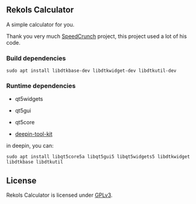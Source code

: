 ## Rekols Calculator

A simple calculator for you.

Thank you very much [SpeedCrunch](https://bitbucket.org/heldercorreia/speedcrunch) project, this project used a lot of his code.

### Build dependencies

`sudo apt install libdtkbase-dev libdtkwidget-dev libdtkutil-dev`

### Runtime dependencies

* qt5widgets

* qt5gui

* qt5core

* [deepin-tool-kit](https://github.com/linuxdeepin/deepin-tool-kit)

in deepin, you can:

`sudo apt install libqt5core5a libqt5gui5 libqt5widgets5 libdtkwidget libdtkbase libdtkutil`

## License

Rekols Calculator is licensed under [GPLv3](LICENSE).

